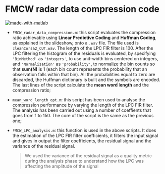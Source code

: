 # FMCW radar data compression code

<a href="https://imgbb.com/"><img src="https://i.ibb.co/w0hXx1q/made-with-matlab.png" alt="made-with-matlab" border="0"></a> 

- `FMCW_radar_data_compression.m`: this script evaluates the compression ratio achievable using **Linear Predictive Coding** and **Huffman Coding**, as explained in the slideshow, onto a `.wav` file. The file used is `cleanCorsa2_CUT.wav`. The length of the LPC FIR filter is 100. After the LPC filtering the histogram of the residuals is evaluated, by specifying `'BinMethod'` as `'integers'`, to use unit-width bins centered on integers, and `'Normalization'` as `'probability'`, to normalize the bin counts so that **sum(N)** is 1 (each bin count represents the probability that an observation falls within that bin). All the probabilities equal to zero are discarded, the Huffman dictionary is built and the symbols are encoded. The last lines of the script calculate the **mean word length** and the compression ratio;
- `mean_word_length_opt.m`: this script has been used to analyse the compression performance by varying the length of the LPC FIR filter. The analysis has been carried out using a number of coeffients that goes from 1 to 150. The core of the script is the same as the previous one;
- `FMCW_LPC_analysis.m`: this function is used in the above scripts. It does the estimation of the LPC FIR filter coefficients, it filters the input signal and gives in output the filter coefficients, the residual signal and the variance of the residual signal.

  > We used the variance of the residual signal as a quality metric during the analysis phase to understand how the LPC was affecting the amplitude of the signal

